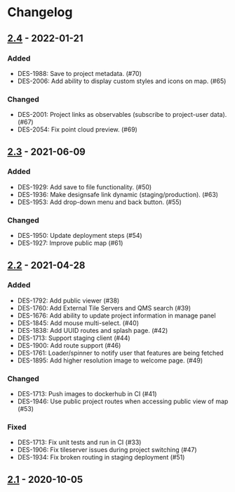 # Changelog

## [2.4] - 2022-01-21

### Added

- DES-1988: Save to project metadata. (#70)
- DES-2006: Add ability to display custom styles and icons on map. (#65)

### Changed

- DES-2001: Project links as observables (subscribe to project-user data). (#67)
- DES-2054: Fix point cloud preview. (#69)

## [2.3] - 2021-06-09

### Added

- DES-1929: Add save to file functionality. (#50)
- DES-1936: Make designsafe link dynamic (staging/production). (#63)
- DES-1953: Add drop-down menu and back button. (#55)

### Changed

- DES-1950: Update deployment steps (#54)
- DES-1927: Improve public map (#61)

## [2.2] - 2021-04-28

### Added

- DES-1792: Add public viewer (#38) 
- DES-1760: Add External Tile Servers and QMS search (#39) 
- DES-1676: Add ability to update project information in manage panel
- DES-1845: Add mouse multi-select. (#40) 
- DES-1838: Add UUID routes and splash page. (#42) 
- DES-1713: Support staging client (#44) 
- DES-1900: Add route support (#46) 
- DES-1761: Loader/spinner to notify user that features are being fetched
- DES-1895: Add higher resolution image to welcome page. (#49)

### Changed

- DES-1713: Push images to dockerhub in CI (#41) 
- DES-1946: Use public project routes when accessing public view of map (#53) 

### Fixed

- DES-1713: Fix unit tests and run in CI (#33)
- DES-1906: Fix tileserver issues during project switching (#47) 
- DES-1934: Fix broken routing in staging deployment (#51) 

## [2.1] - 2020-10-05




[unreleased]: https://github.com/TACC-Cloud/hazmapper/compare/v2.3...HEAD
[2.4]: https://github.com/TACC-Cloud/hazmapper/releases/tag/v2.4
[2.3]: https://github.com/TACC-Cloud/hazmapper/releases/tag/v2.3
[2.2]: https://github.com/TACC-Cloud/hazmapper/releases/tag/v2.2
[2.1]: https://github.com/TACC-Cloud/hazmapper/releases/tag/v2.1
